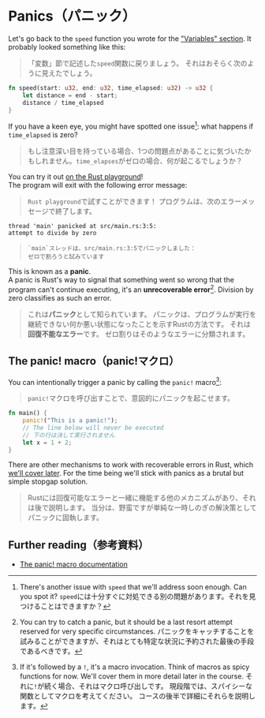 # Panics（パニック）

Let's go back to the `speed` function you wrote for the ["Variables" section](02_variables.md).
It probably looked something like this:

> 「変数」節で記述した`speed`関数に戻りましょう。
> それはおそらく次のように見えたでしょう。

```rust
fn speed(start: u32, end: u32, time_elapsed: u32) -> u32 {
    let distance = end - start;
    distance / time_elapsed
}
```

If you have a keen eye, you might have spotted one issue[^one]: what happens if `time_elapsed` is zero?

> もし注意深い目を持っている場合、1つの問題点があることに気づいたかもしれません。`time_elapses`がゼロの場合、何が起こるでしょうか？

You can try it
out [on the Rust playground](https://play.rust-lang.org/?version=stable&mode=debug&edition=2021&gist=36e5ddbe3b3f741dfa9f74c956622bac)!\
The program will exit with the following error message:

> `Rust playground`で試すことができます！
> プログラムは、次のエラーメッセージで終了します。

```text
thread 'main' panicked at src/main.rs:3:5:
attempt to divide by zero
```

> ```text
> `main`スレッドは、src/main.rs:3:5でパニックしました：
> ゼロで割ろうと試みています
> ```

This is known as a **panic**.\
A panic is Rust's way to signal that something went so wrong that
the program can't continue executing, it's an **unrecoverable error**[^catching]. Division by zero classifies as such an
error.

> これは**パニック**として知られています。
> パニックは、プログラムが実行を継続できない何か悪い状態になったことを示すRustの方法です。
> それは**回復不能なエラー**です。
> ゼロ割りはそのようなエラーに分類されます。

## The panic! macro（panic!マクロ）

You can intentionally trigger a panic by calling the `panic!` macro[^macro]:

> `panic!`マクロを呼び出すことで、意図的にパニックを起こせます。

```rust
fn main() {
    panic!("This is a panic!");
    // The line below will never be executed
    // 下の行は決して実行されません
    let x = 1 + 2;
}
```

There are other mechanisms to work with recoverable errors in Rust, which [we'll cover later](../05_ticket_v2/06_fallibility.md).
For the time being we'll stick with panics as a brutal but simple stopgap solution.

> Rustには回復可能なエラーと一緒に機能する他のメカニズムがあり、それは後で説明します。
> 当分は、野蛮ですが単純な一時しのぎの解決策としてパニックに固執します。

## Further reading（参考資料）

- [The panic! macro documentation](https://doc.rust-lang.org/std/macro.panic.html)

[^one]: There's another issue with `speed` that we'll address soon enough. Can you spot it?
`speed`には十分すぐに対処できる別の問題があります。それを見つけることはできますか？

[^catching]: You can try to catch a panic, but it should be a last resort attempt reserved for very specific
circumstances.
パニックをキャッチすることを試みることができますが、それはとても特定な状況に予約された最後の手段であるべきです。

[^macro]: If it's followed by a `!`, it's a macro invocation. Think of macros as spicy functions for now. We'll
cover them in more detail later in the course.
それに`!`が続く場合、それはマクロ呼び出しです。
現段階では、スパイシーな関数としてマクロを考えてください。
コースの後半で詳細にそれらを説明します。
